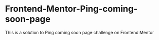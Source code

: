 # Frontend-Mentor-Ping-coming-soon-page
This is a solution to Ping coming soon page challenge on Frontend Mentor

